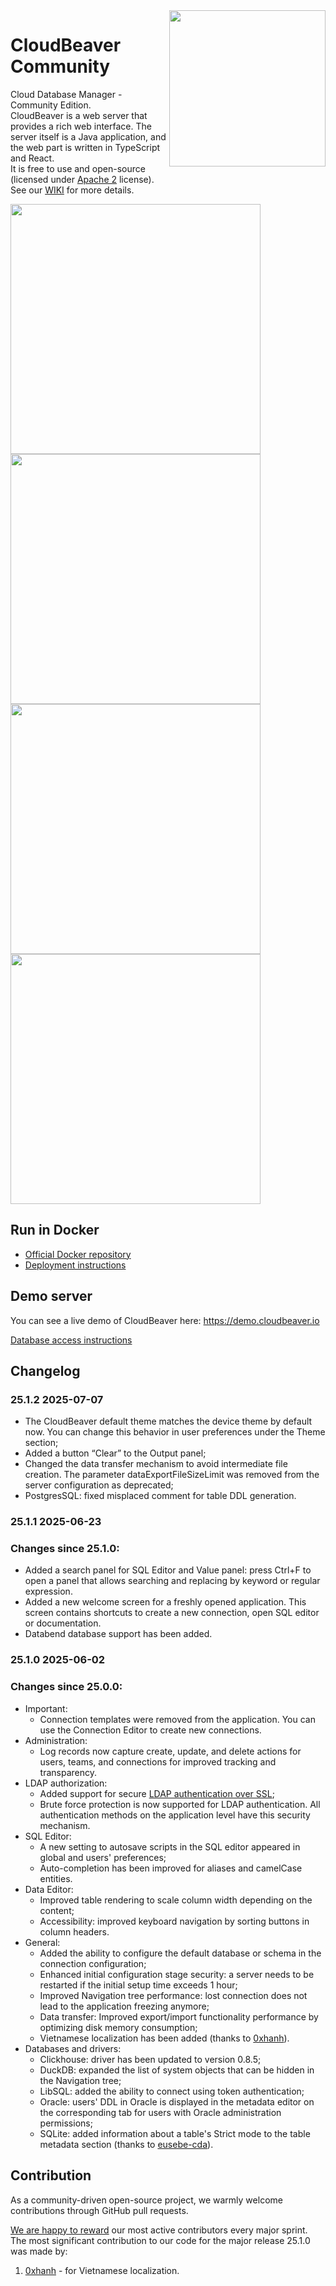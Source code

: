 <img src="https://github.com/dbeaver/cloudbeaver/wiki/images/cloudbeaver-logo.png" align="right" width="250"/>

# CloudBeaver Community

Cloud Database Manager - Community Edition.  
CloudBeaver is a web server that provides a rich web interface. The server itself is a Java application, and the web part is written in TypeScript and React.  
It is free to use and open-source (licensed under [Apache 2](https://github.com/dbeaver/cloudbeaver/blob/devel/LICENSE) license).  
See our [WIKI](https://github.com/dbeaver/cloudbeaver/wiki) for more details. 

<a><img src="https://github.com/dbeaver/cloudbeaver/wiki/images/connection-creation-demo.png" width="400"/></a>
<img src="https://github.com/dbeaver/cloudbeaver/wiki/images/gis-demo.png" width="400"/>
<img src="https://github.com/dbeaver/cloudbeaver/wiki/images/data-transfer-demo.png" width="400"/>
<img src="https://github.com/dbeaver/cloudbeaver/wiki/images/sql-editor-demo.png" width="400"/>

## Run in Docker

- [Official Docker repository](https://hub.docker.com/r/dbeaver/cloudbeaver)
- [Deployment instructions](https://github.com/dbeaver/cloudbeaver/wiki/CloudBeaver-Deployment)

## Demo server

You can see a live demo of CloudBeaver here: https://demo.cloudbeaver.io  

[Database access instructions](https://github.com/dbeaver/cloudbeaver/wiki/Demo-Server)

## Changelog

### 25.1.2 2025-07-07
- The CloudBeaver default theme matches the device theme by default now. You can change this behavior in user preferences under the Theme section;
- Added a button “Clear” to the Output panel;
- Changed the data transfer mechanism to avoid intermediate file creation. The parameter dataExportFileSizeLimit was removed from the server configuration as deprecated;
- PostgresSQL: fixed misplaced comment for table DDL generation.

### 25.1.1 2025-06-23
### Changes since 25.1.0:
- Added a search panel for SQL Editor and Value panel: press Ctrl+F to open a panel that allows searching and replacing by keyword or regular expression.
- Added a new welcome screen for a freshly opened application. This screen contains shortcuts to create a new connection, open SQL editor or documentation.
- Databend database support has been added.

### 25.1.0 2025-06-02
### Changes since 25.0.0:
- Important:
  -    Connection templates were removed from the application. You can use the Connection Editor to create new connections.
- Administration:
  -    Log records now capture create, update, and delete actions for users, teams, and connections for improved tracking and transparency.
- LDAP authorization:
  -    Added support for secure [LDAP authentication over SSL](https://github.com/dbeaver/cloudbeaver/wiki/LDAP-Authentication);
  -    Brute force protection is now supported for LDAP authentication. All authentication methods on the application level have this security mechanism.
- SQL Editor:
  -    A new setting to autosave scripts in the SQL editor appeared in global and users' preferences;
  -    Auto-completion has been improved for aliases and camelCase entities.
- Data Editor:
  -    Improved table rendering to scale column width depending on the content;
  -    Accessibility: improved keyboard navigation by sorting buttons in column headers.
- General:
  -    Added the ability to configure the default database or schema in the connection configuration;
  -    Enhanced initial configuration stage security: a server needs to be restarted if the initial setup time exceeds 1 hour;
  -    Improved Navigation tree performance: lost connection does not lead to the application freezing anymore;
  -    Data transfer: Improved export/import functionality performance by optimizing disk memory consumption;
  -    Vietnamese localization has been added (thanks to [0xhanh](https://github.com/0xhanh)).
- Databases and drivers:
  -    Clickhouse: driver has been updated to version 0.8.5;
  -    DuckDB: expanded the list of system objects that can be hidden in the Navigation tree;
  -    LibSQL: added the ability to connect using token authentication;
  -    Oracle: users' DDL in Oracle is displayed in the metadata editor on the corresponding tab for users with Oracle administration permissions;
  -    SQLite: added information about a table's Strict mode to the table metadata section (thanks to [eusebe-cda](https://github.com/eusebe-cda)).

## Contribution
As a community-driven open-source project, we warmly welcome contributions through GitHub pull requests. 

[We are happy to reward](https://dbeaver.com/help-dbeaver/) our most active contributors every major sprint.
The most significant contribution to our code for the major release 25.1.0 was made by:
1. [0xhanh](https://github.com/0xhanh) - for Vietnamese localization.
